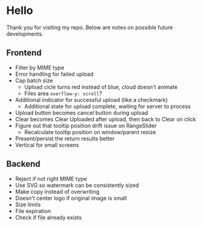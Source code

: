 # Hello

Thank you for visiting my repo. Below are notes on possible future developments.

## Frontend
- Filter by MIME type
- Error handling for failed upload
- Cap batch size
  - Upload cicle turns red instead of blue, cloud doesn't animate
  - Files area `overflow-y: scroll`?
- Additional indicator for successful upload (like a checkmark)
  - Additional state for upload complete, waiting for server to process
- Upload button becomes cancel button during upload
- Clear becomes Clear Uploaded after upload, then back to Clear on click
- Figure out that tooltip position drift issue on RangeSlider
  - Recalculate tooltip position on window/parent resize
- Present/persist the return results better
- Vertical for small screens

## Backend
- Reject if not right MIME type
- Use SVG so watermark can be consistently sized
- Make copy instead of overwriting
- Doesn't center logo if original image is small
- Size limits
- File expiration
- Check if file already exists